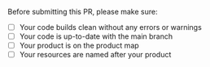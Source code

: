 Before submitting this PR, please make sure:

- [ ] Your code builds clean without any errors or warnings
- [ ] Your code is up-to-date with the main branch
- [ ] Your product is on the product map
- [ ] Your resources are named after your product
